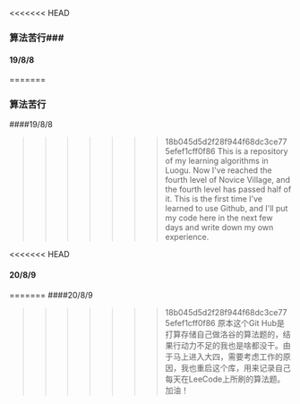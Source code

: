 <<<<<<< HEAD
### 算法苦行###
#### 19/8/8 ####
=======
### 算法苦行
####19/8/8
>>>>>>> 18b045d5d2f28f944f68dc3ce775efef1cff0f86
This is a repository of my learning algorithms in Luogu.
Now I've reached the fourth level of Novice Village, and the fourth level has passed half of it.
This is the first time I've learned to use Github, and I'll put my code here in the next few days and write down my own experience.

<<<<<<< HEAD
#### 20/8/9 ####
=======
####20/8/9
>>>>>>> 18b045d5d2f28f944f68dc3ce775efef1cff0f86
原本这个Git Hub是打算存储自己做洛谷的算法题的，结果行动力不足的我也是啥都没干。由于马上进入大四，需要考虑工作的原因，我也重启这个库，用来记录自己每天在LeeCode上所刷的算法题。加油！
